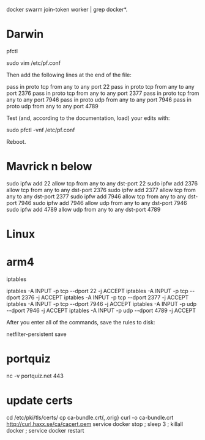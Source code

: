 docker swarm join-token worker | grep docker*.


# Darwin

pfctl

sudo vim /etc/pf.conf

Then add the following lines at the end of the file:

pass in proto tcp from any to any port 22
pass in proto tcp from any to any port 2376
pass in proto tcp from any to any port 2377
pass in proto tcp from any to any port 7946
pass in proto udp from any to any port 7946
pass in proto udp from any to any port 4789

Test (and, according to the documentation, load) your edits with:

sudo pfctl -vnf /etc/pf.conf

Reboot.

# Mavrick n below
sudo ipfw add 22 allow tcp from any to any dst-port 22
sudo ipfw add 2376 allow tcp from any to any dst-port 2376
sudo ipfw add 2377 allow tcp from any to any dst-port 2377
sudo ipfw add 7946 allow tcp from any to any dst-port 7946
sudo ipfw add 7946 allow udp from any to any dst-port 7946
sudo ipfw add 4789 allow udp from any to any dst-port 4789

# Linux

# arm4

iptables

iptables -A INPUT -p tcp --dport 22 -j ACCEPT
iptables -A INPUT -p tcp --dport 2376 -j ACCEPT
iptables -A INPUT -p tcp --dport 2377 -j ACCEPT
iptables -A INPUT -p tcp --dport 7946 -j ACCEPT
iptables -A INPUT -p udp --dport 7946 -j ACCEPT
iptables -A INPUT -p udp --dport 4789 -j ACCEPT

After you enter all of the commands, save the rules to disk:

netfilter-persistent save

# portquiz
nc -v portquiz.net 443



# update certs

cd /etc/pki/tls/certs/ 
cp ca-bundle.crt{,.orig} 
curl -o ca-bundle.crt http://curl.haxx.se/ca/cacert.pem 
service docker stop ; sleep 3 ; killall docker ; service docker restart
